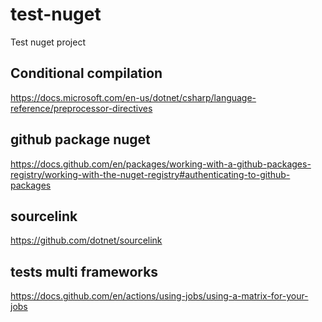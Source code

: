 # test-nuget
Test nuget project


## Conditional compilation
https://docs.microsoft.com/en-us/dotnet/csharp/language-reference/preprocessor-directives

## github package nuget
https://docs.github.com/en/packages/working-with-a-github-packages-registry/working-with-the-nuget-registry#authenticating-to-github-packages



## sourcelink
https://github.com/dotnet/sourcelink


## tests multi frameworks
https://docs.github.com/en/actions/using-jobs/using-a-matrix-for-your-jobs